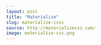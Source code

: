 ```yaml
---
layout: post
title: "Materialize"
slug: materialize-csss
source: http://materializecss.com/
image: materialize-css.png
---
```



